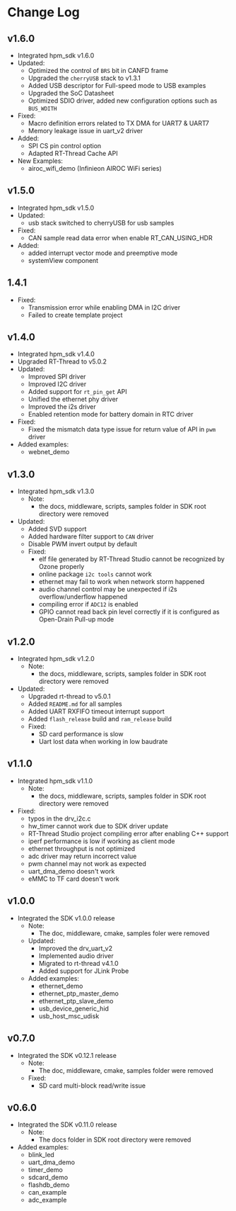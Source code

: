 # Change Log

## v1.6.0

- Integrated hpm_sdk v1.6.0
- Updated:
    - Optimized the control of `BRS` bit in CANFD frame
    - Upgraded the `cherryUSB` stack to v1.3.1
    - Added USB descriptor for Full-speed mode to USB examples
    - Upgraded the SoC Datasheet
    - Optimized SDIO driver, added new configuration options such as `BUS_WDITH`
- Fixed:
    - Macro definition errors related to  TX DMA for UART7 & UART7 
    - Memory leakage issue in uart_v2 driver
- Added:
    - SPI CS pin control option
    - Adapted RT-Thread Cache API
- New Examples:
    - airoc_wifi_demo (Infinieon AIROC WiFi series)


## v1.5.0

- Integrated hpm_sdk v1.5.0
- Updated:
    - usb stack switched to cherryUSB for usb samples
- Fixed:
    - CAN sample read data error when enable RT_CAN_USING_HDR
- Added:
    - added interrupt vector mode and preemptive mode
    - systemView component

## 1.4.1
- Fixed:
  - Transmission error while enabling DMA in I2C driver
  - Failed to create template project

## v1.4.0

- Integrated hpm_sdk v1.4.0
- Upgraded RT-Thread to v5.0.2
- Updated:
    - Improved SPI driver
    - Improved I2C driver
    - Added support for `rt_pin_get` API
    - Unified the ethernet phy driver
    - Improved the i2s driver
    - Enabled retention mode for battery domain in RTC driver
- Fixed:
    - Fixed the mismatch data type issue for return value of API in `pwm` driver
- Added examples:
    - webnet_demo

## v1.3.0

- Integrated hpm_sdk v1.3.0
    - Note:
        - the docs, middleware, scripts, samples folder in SDK root directory were removed
- Updated:
    - Added SVD support
    - Added hardware filter support to `CAN` driver
    - Disable PWM invert output by default
    - Fixed:
        - elf file generated by RT-Thread Studio cannot be recognized by Ozone properly
        - online package `i2c tools` cannot work
        - ethernet may fail to work when network storm happened
        - audio channel control may be unexpected if i2s overflow/underflow happened
        - compiling error if `ADC12` is enabled
        - GPIO cannot read back pin level correctly if it is configured as Open-Drain Pull-up mode

## v1.2.0

- Integrated hpm_sdk v1.2.0
    - Note:
        - the docs, middleware, scripts, samples folder in SDK root directory were removed
- Updated:
    - Upgraded rt-thread to v5.0.1
    - Added `README.md` for all samples
    - Added UART RXFIFO timeout interrupt support
    - Added `flash_release` build and `ram_release` build
    - Fixed:
        - SD card performance is slow
        - Uart lost data when working in low baudrate

## v1.1.0

- Integrated hpm_sdk v1.1.0
    - Note:
        - the docs, middleware, scripts, samples folder in SDK root directory were removed
- Fixed:
    - typos in the drv_i2c.c
    - hw_timer cannot work due to SDK driver update
    - RT-Thread Studio project compiling error after enabling C++ support
    - iperf performance is low if working as client mode
    - ethernet throughput is not optimized
    - adc driver may return incorrect value
    - pwm channel may not work as expected
    - uart_dma_demo doesn't work
    - eMMC to TF card doesn't work

## v1.0.0

- Integrated the SDK v1.0.0 release
    - Note:
        - The doc, middleware, cmake, samples foler were removed
    - Updated:
        - Improved the drv_uart_v2
        - Implemented audio driver
        - Migrated to rt-thread v4.1.0
        - Added support for JLink Probe
    - Added examples:
        - ethernet_demo
        - ethernet_ptp_master_demo
        - ethernet_ptp_slave_demo
        - usb_device_generic_hid
        - usb_host_msc_udisk

## v0.7.0

- Integrated the SDK v0.12.1 release
    - Note:
        - The doc, middleware, cmake, samples folder were removed
    - Fixed:
        - SD card multi-block read/write issue

## v0.6.0

- Integrated the SDK v0.11.0 release
    - Note:
        - The docs folder in SDK root directory were removed
- Added examples:
    - blink_led
    - uart_dma_demo
    - timer_demo
    - sdcard_demo
    - flashdb_demo
    - can_example
    - adc_example